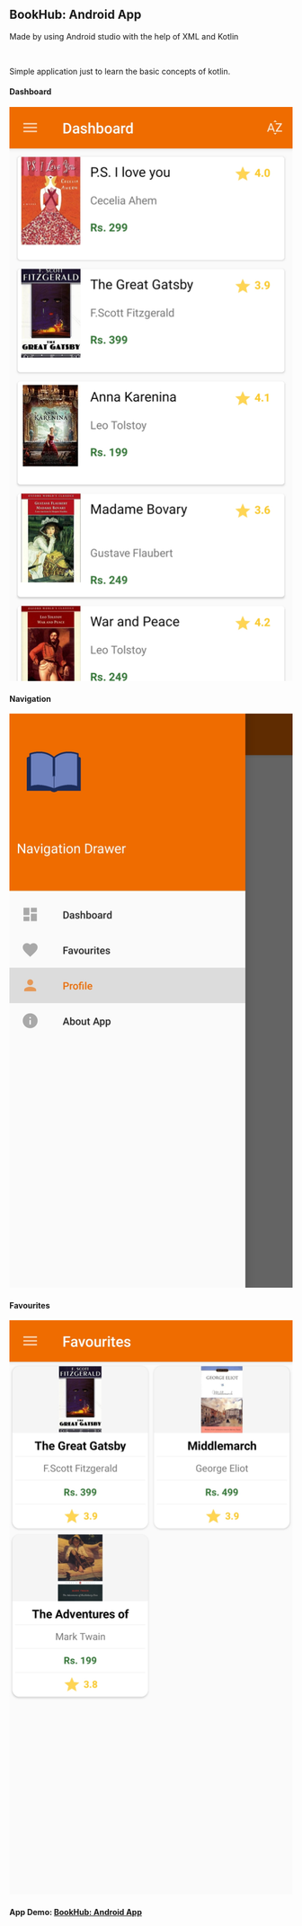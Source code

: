 <h2>BookHub: Android App</h2>
<p>Made by using Android studio with the help of XML and Kotlin</p>
<br>
<p> Simple application just to learn the basic concepts of kotlin.
  
<h4> Dashboard </h4>
<img src="https://github.com/ritika-pal/BookHub/blob/main/Readme%20Img/Dashboard.jpg" alt="Dashboard">

<h4> Navigation </h4>
<img src="https://github.com/ritika-pal/BookHub/blob/main/Readme%20Img/Navigation.jpg" alt="Navigation">

<h4> Favourites </h4>
<img src="https://github.com/ritika-pal/BookHub/blob/main/Readme%20Img/Favourites.jpg" alt="Favourites">
<br>
<h4>App Demo: <a href="https://www.youtube.com/watch?v=BBKTE4YZWgo">BookHub: Android App</a></h4>

